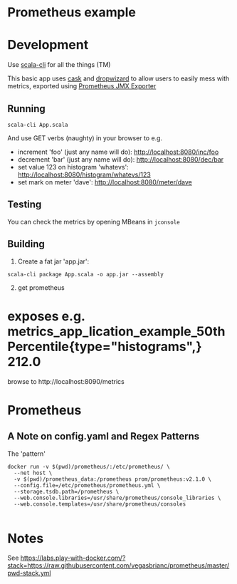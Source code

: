 # Prometheus example


# Development
Use [scala-cli](https://scala-cli.virtuslab.org/docs) for all the things (TM)

This basic app uses [cask](https://com-lihaoyi.github.io/cask/) and [dropwizard](https://metrics.dropwizard.io/4.1.2/getting-started.html)
to allow users to easily mess with metrics, exported using [Prometheus JMX Exporter](https://github.com/prometheus/jmx_exporter)

## Running
```
scala-cli App.scala
```

And use GET verbs (naughty) in your browser to e.g.
 * increment 'foo' (just any name will do):  [http://localhost:8080/inc/foo](http://localhost:8080/inc/foo)
 * decrement 'bar' (just any name will do):  [http://localhost:8080/dec/bar](http://localhost:8080/dec/bar)
 * set value 123 on histogram 'whatevs':  [http://localhost:8080/histogram/whatevs/123](http://localhost:8080/histogram/whatevs/123)
 * set mark on meter 'dave':  [http://localhost:8080/meter/dave](http://localhost:8080/meter/dave)

## Testing
You can check the metrics by opening MBeans in `jconsole` 

## Building

 1) Create a fat jar 'app.jar':
```
scala-cli package App.scala -o app.jar --assembly
```
 2) get prometheus

# exposes e.g. metrics_app_lication_example_50thPercentile{type="histograms",} 212.0
browse to http://localhost:8090/metrics

# Prometheus

## A Note on config.yaml and Regex Patterns

The 'pattern'

```
docker run -v $(pwd)/prometheus/:/etc/prometheus/ \
  --net host \
  -v $(pwd)/prometheus_data:/prometheus prom/prometheus:v2.1.0 \
  --config.file=/etc/prometheus/prometheus.yml \
  --storage.tsdb.path=/prometheus \
  --web.console.libraries=/usr/share/prometheus/console_libraries \
  --web.console.templates=/usr/share/prometheus/consoles
  
```
# Notes

See https://labs.play-with-docker.com/?stack=https://raw.githubusercontent.com/vegasbrianc/prometheus/master/pwd-stack.yml
